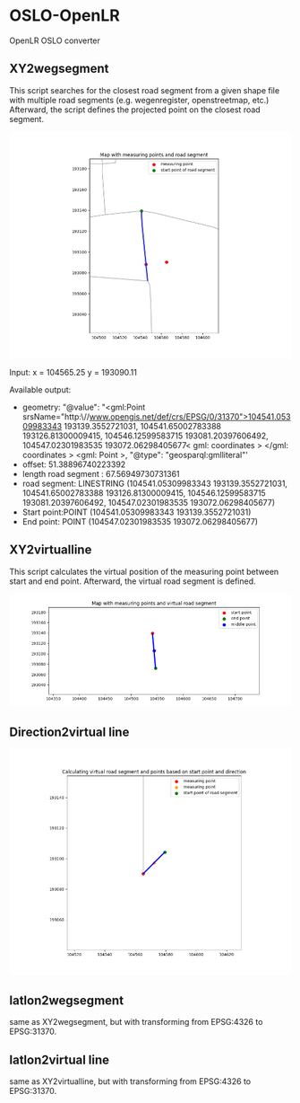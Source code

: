 # OSLO-OpenLR
OpenLR OSLO converter

## XY2wegsegment
This script searches for the closest road segment from a given shape file with multiple road segments (e.g. wegenregister, openstreetmap, etc.)
Afterward, the script defines the projected point on the closest road segment.

![](https://github.com/samuvack/OSLO-OpenLR/blob/main/images/projected_point.png)

Input:
x = 104565.25
y = 193090.11

Available output:
* geometry: "@value": "<gml:Point srsName="http:\\//www.opengis.net/def/crs/EPSG/0/31370">104541.05309983343 193139.3552721031, 104541.65002783388 193126.81300009415, 104546.12599583715 193081.20397606492, 104547.02301983535 193072.06298405677< gml: coordinates > </gml: coordinates > <gml: Point >, "@type": "geosparql:gmlliteral"'
* offset: 51.38896740223392
* length road segment : 67.56949730731361
* road segment: LINESTRING (104541.05309983343 193139.3552721031, 104541.65002783388 193126.81300009415, 104546.12599583715 193081.20397606492, 104547.02301983535 193072.06298405677)
* Start point:POINT (104541.05309983343 193139.3552721031)
* End point: POINT (104547.02301983535 193072.06298405677)


## XY2virtualline
This script calculates the virtual position of the measuring point between start and end point. Afterward, the virtual road segment is defined.

![](https://github.com/samuvack/OSLO-OpenLR/blob/main/images/virtual_roadsegment.png)

## Direction2virtual line
![](https://github.com/samuvack/OSLO-OpenLR/blob/main/images/direction2virtualline.png)



## latlon2wegsegment
same as  XY2wegsegment, but with transforming from EPSG:4326 to EPSG:31370.

## latlon2virtual line
same as  XY2virtualline, but with transforming from EPSG:4326 to EPSG:31370.

